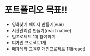 # 포트폴리오 목표!!

* 영화찾기 페이지 만들기(vue)
* 시간관리앱 만들기(react native)
* 팀프로젝트 1개 참여하기
* 디자인 프로젝트1개
* 메가테라 교육후 개인프로젝트 1개(react)
